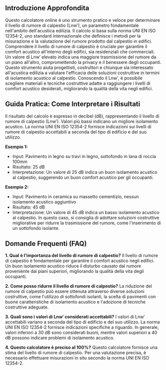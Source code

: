 ## Introduzione Approfondita

Questo calcolatore online è uno strumento pratico e veloce per determinare il livello di rumore di calpestio (Lnw′​), un parametro fondamentale nell'ambito dell'acustica edilizia.  Il calcolo si basa sulla norma UNI EN ISO 12354-2, uno standard internazionale che definisce i metodi per la misurazione e la valutazione del rumore prodotto dal calpestio in edifici.  Comprendere il livello di rumore di calpestio è cruciale per garantire il comfort acustico all'interno degli edifici, sia residenziali che commerciali. Un valore di Lnw′​ elevato indica una maggiore trasmissione del rumore da un piano all'altro, compromettendo la privacy e il benessere degli occupanti. Questo strumento aiuta progettisti, costruttori e chiunque sia interessato all'acustica edilizia a valutare l'efficacia delle soluzioni costruttive in termini di isolamento acustico al calpestio.  Conoscendo il Lnw′​, è possibile scegliere materiali e tecniche costruttive adatte a raggiungere i livelli di comfort acustico desiderati, migliorando la qualità della vita negli edifici.

## Guida Pratica: Come Interpretare i Risultati

Il risultato del calcolo è espresso in decibel (dB), rappresentando il livello di rumore di calpestio (Lnw′​).  Valori più bassi indicano un migliore isolamento acustico. La norma UNI EN ISO 12354-2 fornisce indicazioni sui livelli di rumore di calpestio accettabili a seconda del tipo di edificio e del suo utilizzo.

**Esempio 1:**
- Input: Pavimento in legno su travi in legno, sottofondo in lana di roccia 100mm
- Risultato: 25 dB
- Interpretazione: Un valore di 25 dB indica un buon isolamento acustico al calpestio, suggerendo un buon comfort acustico per gli occupanti.

**Esempio 2:**
- Input: Pavimento in ceramica su massetto cementizio, nessun isolamento acustico aggiuntivo
- Risultato: 45 dB
- Interpretazione: Un valore di 45 dB indica un basso isolamento acustico al calpestio.  In questo caso, si consiglia di adottare soluzioni costruttive migliorative per ridurre la trasmissione del rumore, come l'inserimento di un sottofondo isolante.

## Domande Frequenti (FAQ)

**1. Qual è l'importanza del livello di rumore di calpestio?**
Il livello di rumore di calpestio è fondamentale per garantire il comfort acustico negli edifici. Un buon isolamento acustico riduce il disturbo causato dal rumore proveniente dai piani superiori, migliorando la qualità della vita degli occupanti.

**2. Come posso ridurre il livello di rumore di calpestio?**
La riduzione del rumore di calpestio può essere ottenuta attraverso diverse soluzioni costruttive, come l'utilizzo di sottofondi isolanti, la scelta di pavimenti con buone caratteristiche di isolamento acustico e l'adozione di tecniche costruttive adeguate.

**3. Quali sono i valori di Lnw′​ considerati accettabili?**
I valori di Lnw′​ accettabili variano a seconda del tipo di edificio e del suo utilizzo.  La norma UNI EN ISO 12354-2 fornisce indicazioni specifiche a riguardo. In generale, valori inferiori a 30 dB sono considerati buoni, mentre valori superiori a 40 dB possono indicare problemi di isolamento acustico.

**4. Questo calcolatore è preciso al 100%?**
Questo calcolatore fornisce una stima del livello di rumore di calpestio. Per una valutazione precisa, è necessario effettuare misurazioni in situ secondo la norma UNI EN ISO 12354-2.